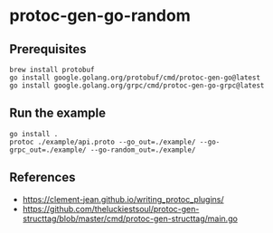 # protoc-gen-go-random

## Prerequisites

```shell
brew install protobuf
go install google.golang.org/protobuf/cmd/protoc-gen-go@latest
go install google.golang.org/grpc/cmd/protoc-gen-go-grpc@latest
```

## Run the example

```shell
go install .
protoc ./example/api.proto --go_out=./example/ --go-grpc_out=./example/ --go-random_out=./example/
```

## References

- https://clement-jean.github.io/writing_protoc_plugins/
- https://github.com/theluckiestsoul/protoc-gen-structtag/blob/master/cmd/protoc-gen-structtag/main.go
